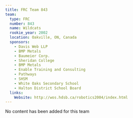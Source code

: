 ```yaml
---
title: FRC Team 843
team:
  type: FRC
  number: 843
  name: Wildcats
  rookie_year: 2002
  location: Oakville, ON, Canada
  sponsors:
    - Davis Web LLP
    - BMP Metals
    - Baumeier Corp.
    - Sheridan College
    - BMP Metals
    - Enable Training and Consulting
    - Pathways
    - SHSM
    - White Oaks Secondary School
    - Halton District School Board
  links:
    Website: http://wos.hdsb.ca/robotics2004/index.html
---
```

No content has been added for this team